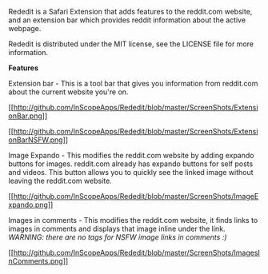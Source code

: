 Rededit is a Safari Extension that adds features to the reddit.com website, and an extension bar which provides reddit information about the active webpage.

Rededit is distributed under the MIT license, see the LICENSE file for more information.

**Features**

Extension bar - This is a tool bar that gives you information from reddit.com about the current website you're on.

[[http://github.com/InScopeApps/Rededit/blob/master/ScreenShots/ExtensionBar.png]]

[[http://github.com/InScopeApps/Rededit/blob/master/ScreenShots/ExtensionBarNSFW.png]]

Image Expando - This modifies the reddit.com website by adding expando buttons for images. reddit.com already has expando buttons for self posts and videos. This button allows you to quickly see the linked image without leaving the reddit.com website.

[[http://github.com/InScopeApps/Rededit/blob/master/ScreenShots/ImageExpando.png]]

Images in comments - This modifies the reddit.com website, it finds links to images in comments and displays that image inline under the link. *WARNING: there are no tags for NSFW image links in comments :)*

[[http://github.com/InScopeApps/Rededit/blob/master/ScreenShots/ImagesInComments.png]]
